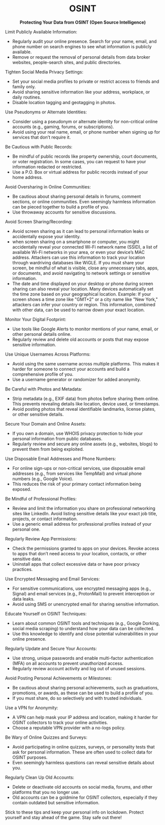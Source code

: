 
<h1 align="center">OSINT</h1>

<p align="center">
  <b>Protecting Your Data from OSINT (Open Source Intelligence)
</b>
</p>

  Limit Publicly Available Information:
  * Regularly audit your online presence. Search for your name, email, and phone number on search engines to see what information is publicly available.
  * Remove or request the removal of personal details from data broker websites, people-search sites, and public directories.

  Tighten Social Media Privacy Settings:
  * Set your social media profiles to private or restrict access to friends and family only.
  * Avoid sharing sensitive information like your address, workplace, or daily routines.
  * Disable location tagging and geotagging in photos.

  Use Pseudonyms or Alternate Identities:
  * Consider using a pseudonym or alternate identity for non-critical online accounts (e.g., gaming, forums, or subscriptions).
  * Avoid using your real name, email, or phone number when signing up for services that don’t require it.

  Be Cautious with Public Records:
  * Be mindful of public records like property ownership, court documents, or voter registration. In some cases, you can request to have your information redacted or restricted.
  * Use a P.O. Box or virtual address for public records instead of your home address.

  Avoid Oversharing in Online Communities:
  * Be cautious about sharing personal details in forums, comment sections, or online communities. Even seemingly harmless information can be pieced together to build a profile of you.
  * Use throwaway accounts for sensitive discussions.

  Avoid Screen Sharing/Recording:
  * Avoid screen sharing as it can lead to personal information leaks or accidentally expose your identity.
  * when screen sharing on a smartphone or computer, you might accidentally reveal your connected Wi-Fi network name (SSID), a list of available Wi-Fi networks in your area, or even your device’s MAC address. Attackers can use this information to track your location through wardriving databases like WiGLE. If you must share your screen, be mindful of what is visible, close any unnecessary tabs, apps, or documents, and avoid navigating to network settings or sensitive information.
  * The date and time displayed on your desktop or phone during screen sharing can also reveal your location. Many devices automatically set the time zone based on your geographical location. Example: If your screen shows a time zone like "GMT+2" or a city name like "New York," attackers can infer your country or region. This information, combined with other data, can be used to narrow down your exact location.

  Monitor Your Digital Footprint:
  * Use tools like Google Alerts to monitor mentions of your name, email, or other personal details online.
  * Regularly review and delete old accounts or posts that may expose sensitive information.

  Use Unique Usernames Across Platforms:
  * Avoid using the same username across multiple platforms. This makes it harder for someone to connect your accounts and build a comprehensive profile of you.
  * Use a username generator or randomizer for added anonymity.

  Be Careful with Photos and Metadata:
  * Strip metadata (e.g., EXIF data) from photos before sharing them online. This prevents revealing details like location, device used, or timestamps.
  * Avoid posting photos that reveal identifiable landmarks, license plates, or other sensitive details.

  Secure Your Domain and Online Assets:
  * If you own a domain, use WHOIS privacy protection to hide your personal information from public databases.
  * Regularly review and secure any online assets (e.g., websites, blogs) to prevent them from being exploited.

  Use Disposable Email Addresses and Phone Numbers:
  * For online sign-ups or non-critical services, use disposable email addresses (e.g., from services like TempMail) and virtual phone numbers (e.g., Google Voice).
  * This reduces the risk of your primary contact information being exposed.

  Be Mindful of Professional Profiles:
  * Review and limit the information you share on professional networking sites like LinkedIn. Avoid listing sensitive details like your exact job title, projects, or contact information.
  * Use a generic email address for professional profiles instead of your personal one.

  Regularly Review App Permissions:
  * Check the permissions granted to apps on your devices. Revoke access to apps that don’t need access to your location, contacts, or other sensitive data.
  * Uninstall apps that collect excessive data or have poor privacy practices.

  Use Encrypted Messaging and Email Services:
  * For sensitive communications, use encrypted messaging apps (e.g., Signal) and email services (e.g., ProtonMail) to prevent interception or data leaks.
  * Avoid using SMS or unencrypted email for sharing sensitive information.

  Educate Yourself on OSINT Techniques:
  * Learn about common OSINT tools and techniques (e.g., Google Dorking, social media scraping) to understand how your data can be collected.
  * Use this knowledge to identify and close potential vulnerabilities in your online presence.

  Regularly Update and Secure Your Accounts:
  * Use strong, unique passwords and enable multi-factor authentication (MFA) on all accounts to prevent unauthorized access.
  * Regularly review account activity and log out of unused sessions.

  Avoid Posting Personal Achievements or Milestones:
  * Be cautious about sharing personal achievements, such as graduations, promotions, or awards, as these can be used to build a profile of you.
  * If you must share, do so selectively and with trusted individuals.

  Use a VPN for Anonymity:
  * A VPN can help mask your IP address and location, making it harder for OSINT collectors to track your online activities.
  * Choose a reputable VPN provider with a no-logs policy.

  Be Wary of Online Quizzes and Surveys:
  * Avoid participating in online quizzes, surveys, or personality tests that ask for personal information. These are often used to collect data for OSINT purposes.
  * Even seemingly harmless questions can reveal sensitive details about you.

  Regularly Clean Up Old Accounts:
  * Delete or deactivate old accounts on social media, forums, and other platforms that you no longer use.
  * Old accounts can be a goldmine for OSINT collectors, especially if they contain outdated but sensitive information.
        
Stick to these tips and keep your personal info on lockdown. Protect yourself and stay ahead of the game. Stay safe out there!
